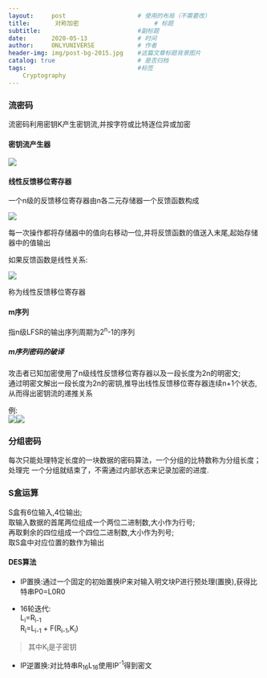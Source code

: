 ```yaml
---
layout:     post                    # 使用的布局（不需要改）
title:       对称加密                     # 标题 
subtitle:                           #副标题
date:       2020-05-13              # 时间
author:     ONLYUNIVERSE            # 作者
header-img: img/post-bg-2015.jpg    #这篇文章标题背景图片
catalog: true                       # 是否归档
tags:                               #标签
    Cryptography
---
```


### 流密码

流密码利用密钥K产生密钥流,并按字符或比特逐位异或加密

#### 密钥流产生器

![ ](https://wx1.sbimg.cn/2020/05/17/HOQBKRY7ECNSMQRBTDPXX.png)

#### 线性反馈移位寄存器

一个n级的反馈移位寄存器由n各二元存储器一个反馈函数构成  

![ ](https://wx2.sbimg.cn/2020/05/17/IWJEWRUSY58IQ8EM42RU.png)

每一次操作都将存储器中的值向右移动一位,并将反馈函数的值送入末尾,起始存储器中的值输出

如果反馈函数是线性关系:

![ ](https://wx2.sbimg.cn/2020/05/17/XVJUB6FJFO2KDSOZGPL7.png)

称为线性反馈移位寄存器

#### m序列

指n级LFSR的输出序列周期为2<sup>n</sup>-1的序列

##### m序列密码的破译

攻击者已知加密使用了n级线性反馈移位寄存器以及一段长度为2n的明密文;  
通过明密文解出一段长度为2n的密钥,推导出线性反馈移位寄存器连续n+1个状态,从而得出密钥流的递推关系

例:  
![ ](https://wx2.sbimg.cn/2020/05/19/9I5DDT_LUFKWR_0GRR.md.png)![ ](https://wx2.sbimg.cn/2020/05/19/_8PML8AYQSPTFTRH05.md.png)

### 分组密码

每次只能处理特定长度的一块数据的密码算法，一个分组的比特数称为分组长度；处理完  一个分组就结束了，不需通过内部状态来记录加密的进度.

### S盒运算

S盒有6位输入,4位输出;  
取输入数据的首尾两位组成一个两位二进制数,大小作为行号;  
再取剩余的四位组成一个四位二进制数,大小作为列号;  
取S盒中对应位置的数作为输出

#### DES算法

- IP置换:通过一个固定的初始置换IP来对输入明文块P进行预处理(置换),获得比特串P0=L0R0

- 16轮迭代:  
L<sub>i</sub>=R<sub>i-1</sub>  
R<sub>i</sub>=L<sub>i-1</sub> + F(R<sub>i-1</sub>,K<sub>i</sub>)

>其中K<sub>i</sub>是子密钥  
> 

- IP逆置换:对比特串R<sub>16</sub>L<sub>16</sub>使用IP<sup>-1</sup>得到密文

